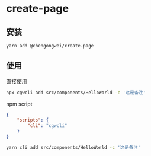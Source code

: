 # create-page
## 安装

```bash
yarn add @chengongwei/create-page
```

## 使用

直接使用

```bash
npx cgwcli add src/components/HelloWorld -c '这是备注'
```

npm script

```json
{
    "scripts": {
        "cli": "cgwcli"
    }
}
```

```bash
yarn cli add src/components/HelloWorld -c '这是备注'
```
